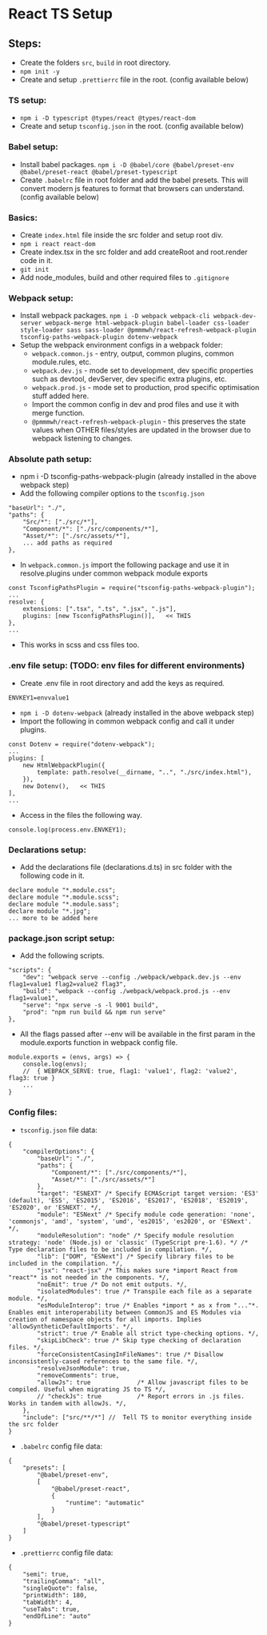# React TS Setup

## Steps:

-	Create the folders `src`, `build` in root directory.
-	`npm init -y`
-	Create and setup `.prettierrc` file in the root. (config available below)

### TS setup:
-	`npm i -D typescript @types/react @types/react-dom`
-	Create and setup `tsconfig.json` in the root. (config available below)

### Babel setup:
-	Install babel packages. `npm i -D @babel/core @babel/preset-env @babel/preset-react @babel/preset-typescript`
-	Create `.babelrc` file in root folder and add the babel presets. This will convert modern js features to format that browsers can understand. (config available below)

### Basics:
-	Create `index.html` file inside the src folder and setup root div.
-	`npm i react react-dom`
-	Create index.tsx in the src folder and add createRoot and root.render code in it.
-	`git init`
-	Add node_modules, build and other required files to `.gitignore`

### Webpack setup:
-	Install webpack packages. `npm i -D webpack webpack-cli webpack-dev-server webpack-merge html-webpack-plugin babel-loader css-loader style-loader sass sass-loader @pmmmwh/react-refresh-webpack-plugin tsconfig-paths-webpack-plugin dotenv-webpack`
-	Setup the webpack environment configs in a webpack folder:
	-	`webpack.common.js` - entry, output, common plugins, common module.rules, etc.
	-	`webpack.dev.js` - mode set to development, dev specific properties such as devtool, devServer, dev specific extra plugins, etc.
	-	`webpack.prod.js` - mode set to production, prod specific optimisation stuff added here.
	-	Import the common config in dev and prod files and use it with merge function.
	-	`@pmmmwh/react-refresh-webpack-plugin` - this preserves the state values when OTHER files/styles are updated in the browser due to webpack listening to changes.

### Absolute path setup:
-	npm i -D tsconfig-paths-webpack-plugin (already installed in the above webpack step)
-	Add the following compiler options to the `tsconfig.json`
```
"baseUrl": "./",
"paths": {
	"Src/*": ["./src/*"],
	"Component/*": ["./src/components/*"],
	"Asset/*": ["./src/assets/*"],
	... add paths as required
},
```
-	In `webpack.common.js` import the following package and use it in resolve.plugins under common webpack module exports
```
const TsconfigPathsPlugin = require("tsconfig-paths-webpack-plugin");
...
resolve: {
	extensions: [".tsx", ".ts", ".jsx", ".js"],
	plugins: [new TsconfigPathsPlugin()],	<< THIS
},
...
```
-   This works in scss and css files too.

### .env file setup: (TODO: env files for different environments)
-	Create .env file in root directory and add the keys as required.
```
ENVKEY1=envvalue1
```
-	`npm i -D dotenv-webpack` (already installed in the above webpack step)
-	Import the following in common webpack config and call it under plugins.
```
const Dotenv = require("dotenv-webpack");
...
plugins: [
	new HtmlWebpackPlugin({
		template: path.resolve(__dirname, "..", "./src/index.html"),
	}),
	new Dotenv(),	<< THIS
],
...
```
-	Access in the files the following way.
```
console.log(process.env.ENVKEY1);
```

### Declarations setup:
-	Add the declarations file (declarations.d.ts) in src folder with the following code in it.
```
declare module "*.module.css";
declare module "*.module.scss";
declare module "*.module.sass";
declare module "*.jpg";
... more to be added here
```

### package.json script setup:
-	Add the following scripts.
```
"scripts": {
	"dev": "webpack serve --config ./webpack/webpack.dev.js --env flag1=value1 flag2=value2 flag3",
	"build": "webpack --config ./webpack/webpack.prod.js --env flag1=value1",
	"serve": "npx serve -s -l 9001 build",
	"prod": "npm run build && npm run serve"
},
```
-	All the flags passed after --env will be available in the first param in the module.exports function in webpack config file.
```
module.exports = (envs, args) => {
	console.log(envs);
	//	{ WEBPACK_SERVE: true, flag1: 'value1', flag2: 'value2', flag3: true }
	...
}
```

### Config files:
-	`tsconfig.json` file data:
```
{
	"compilerOptions": {
		"baseUrl": "./",
		"paths": {
			"Component/*": ["./src/components/*"],
			"Asset/*": ["./src/assets/*"]
		},
		"target": "ESNEXT" /* Specify ECMAScript target version: 'ES3' (default), 'ES5', 'ES2015', 'ES2016', 'ES2017', 'ES2018', 'ES2019', 'ES2020', or 'ESNEXT'. */,
		"module": "ESNext" /* Specify module code generation: 'none', 'commonjs', 'amd', 'system', 'umd', 'es2015', 'es2020', or 'ESNext'. */,
		"moduleResolution": "node" /* Specify module resolution strategy: 'node' (Node.js) or 'classic' (TypeScript pre-1.6). */ /* Type declaration files to be included in compilation. */,
		"lib": ["DOM", "ESNext"] /* Specify library files to be included in the compilation. */,
		"jsx": "react-jsx" /* This makes sure *import React from "react"* is not needed in the components. */,
		"noEmit": true /* Do not emit outputs. */,
		"isolatedModules": true /* Transpile each file as a separate module. */,
		"esModuleInterop": true /* Enables *import * as x from "..."*. Enables emit interoperability between CommonJS and ES Modules via creation of namespace objects for all imports. Implies 'allowSyntheticDefaultImports'. */,
		"strict": true /* Enable all strict type-checking options. */,
		"skipLibCheck": true /* Skip type checking of declaration files. */,
		"forceConsistentCasingInFileNames": true /* Disallow inconsistently-cased references to the same file. */,
		"resolveJsonModule": true,
		"removeComments": true,
		"allowJs": true 			/* Allow javascript files to be compiled. Useful when migrating JS to TS */,
		// "checkJs": true 			/* Report errors in .js files. Works in tandem with allowJs. */,
	},
	"include": ["src/**/*"] //	Tell TS to monitor everything inside the src folder
}
```

-	`.babelrc` config file data:
```
{
	"presets": [
		"@babel/preset-env",
		[
			"@babel/preset-react",
			{
				"runtime": "automatic"
			}
		],
		"@babel/preset-typescript"
	]
}
```

-	`.prettierrc` config file data:
```
{
	"semi": true,
	"trailingComma": "all",
	"singleQuote": false,
	"printWidth": 180,
	"tabWidth": 4,
	"useTabs": true,
	"endOfLine": "auto"
}
```